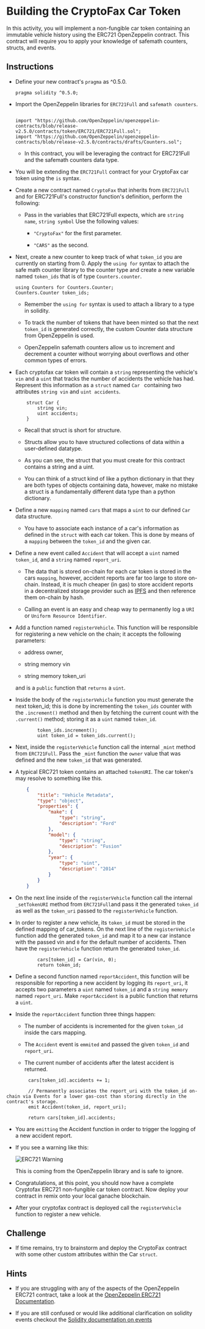# Building the CryptoFax Car Token

In this activity, you will implement a non-fungible car token containing an immutable vehicle history using the ERC721 OpenZeppelin contract. This contract will require you to apply your knowledge of safemath counters, structs, and events.

## Instructions

* Define your new contract's  `pragma` as ^0.5.0.

  ```solidity
  pragma solidity ^0.5.0;
  ```

* Import the OpenZeppelin libraries for `ERC721Full` and `safemath counters`.

  ```solidity

  import "https://github.com/OpenZeppelin/openzeppelin-contracts/blob/release-v2.5.0/contracts/token/ERC721/ERC721Full.sol";
  import "https://github.com/OpenZeppelin/openzeppelin-contracts/blob/release-v2.5.0/contracts/drafts/Counters.sol";

  ```

  * In this contract, you will be leveraging the contract for ERC721Full and the safemath counters data type.

* You will be extending the `ERC721Full` contract for your CryptoFax car token using the `is` syntax.

* Create a new contract named `CryptoFax` that inherits from `ERC721Full` and for ERC721Full's constructor function's definition, perform the following:

  * Pass in the variables that ERC721Full expects, which are `string name`, `string symbol` Use the following values:

    * `"CryptoFax"` for the first parameter.

    * `"CARS"` as the second.

* Next, create a new counter to keep track of what `token_id` you are currently on starting from 0. Apply the `using for` syntax to attach the safe math counter library to the counter type and create a new variable named `token_ids` that is of type `Counters.counter`.

  ```solidity
  using Counters for Counters.Counter;
  Counters.Counter token_ids;
  ```

  * Remember the `using for` syntax is used to attach a library to a type in solidity.

  * To track the number of tokens that have been minted so that the next `token_id` is generated correctly, the custom Counter data structure from OpenZeppelin is used.

  * OpenZeppelin safemath counters allow us to increment and decrement a counter without worrying about overflows and other common types of errors.

* Each cryptofax car token will contain a `string` representing the vehicle's `vin` and a `uint` that tracks the number of accidents the vehicle has had. Represent this information as a `struct` named `Car ` containing two attributes `string vin` and `uint accidents`.

  ```solidity
      struct Car {
          string vin;
          uint accidents;
      }
  ```

  * Recall that struct is short for structure.

  * Structs allow you to have structured collections of data within a user-defined datatype.

  * As you can see, the struct that you must create for this contract contains a string and a uint.

  * You can think of a struct kind of like a python dictionary in that they are both types of objects containing data, however, make no mistake a struct is a fundamentally different data type than a python dictionary.

* Define a new `mapping` named `cars` that maps a `uint` to our defined `Car` data structure.

  * You have to associate each instance of a car's information as defined in the `struct` with each car token. This is done by means of a `mapping` between the `token_id` and the given car.

* Define a new event called `Accident` that will accept a `uint` named `token_id`, and a `string` named  `report_uri`.

    * The data that is stored on-chain for each car token is stored in the cars `mapping`, however, accident reports are far too large to store on-chain.  Instead, it is much cheaper (in gas) to store accident reports in a decentralized storage provider such as [IPFS](https://ipfs.io/) and then reference them on-chain by hash.

    * Calling an event is an easy and cheap way to permanently log a `URI` or `Uniform Resource Identifier`.

* Add a function named `registerVehicle`. This function will be responsible for registering a new vehicle on the chain; it accepts the following parameters:

  * address owner,

  * string memory vin

  * string memory token_uri

  and is a `public` function that `returns` a `uint`.

* Inside the body of the `registerVehicle` function you must generate the next token_id; this is done by incrementing the `token_ids` counter with the `.increment()` method and then by fetching the current count with the `.current()` method; storing it as a `uint` named `token_id`.

  ```solidity
          token_ids.increment();
          uint token_id = token_ids.current();
  ```

* Next, inside the `registerVehicle` function call the internal `_mint` method from `ERC721Full`. Pass the `_mint` function the `owner` value that was defined and the new `token_id` that was generated.

* A typical ERC721 token contains an attached `tokenURI`. The car token's may resolve to something like this.

  ```json
      {
          "title": "Vehicle Metadata",
          "type": "object",
          "properties": {
              "make": {
                  "type": "string",
                  "description": "Ford"
              },
              "model": {
                  "type": "string",
                  "description": "Fusion"
              },
              "year": {
                  "type": "uint",
                  "description": "2014"
              }
          }
      }
  ```

* On the next line inside of the `registerVehicle` function call the internal `_setTokenURI` method from `ERC721Full`and pass it the generated `token_id` as well as the `token_uri` passed to the `registerVehicle` function.

* In order to register a new vehicle, its `token_id` must be stored in the defined mapping of car_tokens. On the next line of the `registerVehicle` function add the generated `token_id` and map it to a new car instance with the passed vin and `0` for the default number of accidents. Then have the `registerVehicle` function return the generated `token_id`.

  ```solidity
          cars[token_id] = Car(vin, 0);
          return token_id;
  ```

* Define a second function named `reportAccident`, this function will be responsible for reporting a new accident by logging its `report_uri`, it accepts two parameters a `uint` named `token_id` and a `string memory` named  `report_uri`. Make `reportAccident` is a public function that returns a `uint`.

* Inside the `reportAccident` function three things happen:

  * The number of accidents is incremented for the given `token_id` inside the cars mapping.

  * The `Accident` event is `emmited` and passed the given `token_id` and `report_uri`.

  * The current number of accidents after the latest accident is returned.

```solidity
        cars[token_id].accidents += 1;

        // Permanently associates the report_uri with the token_id on-chain via Events for a lower gas-cost than storing directly in the contract's storage.
        emit Accident(token_id, report_uri);

        return cars[token_id].accidents;
```

* You are `emitting` the  Accident function in order to trigger the logging of a new accident report.

* If you see a warning like this:

  ![ERC721 Warning](Images/erc721-warning.png)

  This is coming from the OpenZeppelin library and is safe to ignore.

* Congratulations, at this point, you should now have a complete Cryptofax ERC721 non-fungible car token contract. Now deploy your contract in remix onto your local ganache blockchain.

* After your cryptofax contract is deployed call the `registerVehicle` function to register a new vehicle.

## Challenge

* If time remains, try to brainstorm and deploy the CryptoFax contract with some other custom attributes within the Car `struct`.

## Hints

* If you are struggling with any of the aspects of the OpenZeppelin ERC721 contract, take a look at the [OpenZeppelin ERC721 Documentation](https://docs.openzeppelin.com/contracts/2.x/api/token/erc721).

* If you are still confused or would like additional clarification on solidity events checkout the [Solidity documentation on events](https://solidity.readthedocs.io/en/v0.5.3/contracts.html#events)
